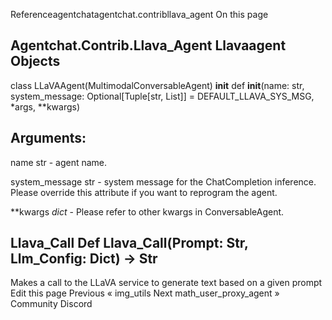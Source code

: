 Referenceagentchatagentchat.contribllava_agent On this page

## Agentchat.Contrib.Llava_Agent Llavaagent Objects

class LLaVAAgent(MultimodalConversableAgent)
__init__
def __init__(name: str, system_message: Optional[Tuple[str, List]] = DEFAULT_LLAVA_SYS_MSG, *args, **kwargs)

## Arguments:

name str - agent name.

system_message str - system message for the ChatCompletion inference. Please override this attribute if you want to reprogram the agent.

**kwargs *dict* - Please refer to other kwargs in ConversableAgent.

## Llava_Call Def Llava_Call(Prompt: Str, Llm_Config: Dict) -> Str

Makes a call to the LLaVA service to generate text based on a given prompt Edit this page Previous « img_utils Next math_user_proxy_agent »
Community Discord